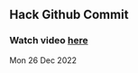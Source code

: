 
 ## Hack Github Commit 
 ### Watch video <a href="https://www.youtube.com/channel/UCelbvkWLSOj8eQjDd79ZN9g">here</a> 
 Mon 26 Dec 2022 
